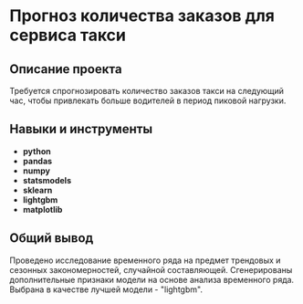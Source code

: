# Прогноз количества заказов для сервиса такси

## Описание проекта

Требуется спрогнозировать количество заказов такси на следующий час, чтобы привлекать больше водителей в период пиковой нагрузки.

## Навыки и инструменты

- **python**
- **pandas**
- **numpy**
- **statsmodels**
- **sklearn**
- **lightgbm**
- **matplotlib**

## Общий вывод

Проведено исследование временного ряда на предмет трендовых и сезонных закономерностей, случайной составляющей. Сгенерированы дополнительные признаки модели на основе анализа временного ряда. Выбрана в качестве лучшей модели  - "lightgbm".
